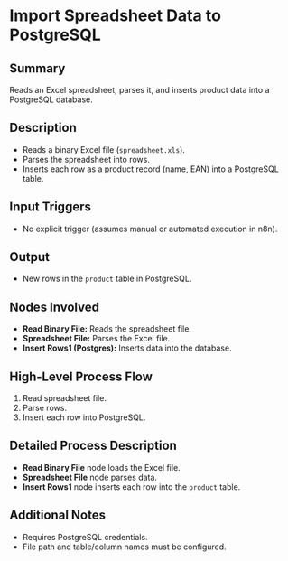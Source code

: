# Import Spreadsheet Data to PostgreSQL

## Summary
Reads an Excel spreadsheet, parses it, and inserts product data into a PostgreSQL database.

## Description
- Reads a binary Excel file (`spreadsheet.xls`).
- Parses the spreadsheet into rows.
- Inserts each row as a product record (name, EAN) into a PostgreSQL table.

## Input Triggers
- No explicit trigger (assumes manual or automated execution in n8n).

## Output
- New rows in the `product` table in PostgreSQL.

## Nodes Involved
- **Read Binary File:** Reads the spreadsheet file.
- **Spreadsheet File:** Parses the Excel file.
- **Insert Rows1 (Postgres):** Inserts data into the database.

## High-Level Process Flow
1. Read spreadsheet file.
2. Parse rows.
3. Insert each row into PostgreSQL.

## Detailed Process Description
- **Read Binary File** node loads the Excel file.
- **Spreadsheet File** node parses data.
- **Insert Rows1** node inserts each row into the `product` table.

## Additional Notes
- Requires PostgreSQL credentials.
- File path and table/column names must be configured.
